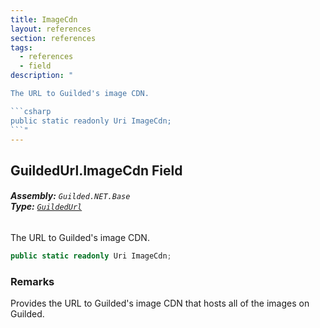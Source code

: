 ```yaml
---
title: ImageCdn
layout: references
section: references
tags:
  - references
  - field
description: "

The URL to Guilded's image CDN.

```csharp
public static readonly Uri ImageCdn;
```"
---
```


## GuildedUrl.ImageCdn Field
###### **Assembly:** `Guilded.NET.Base`<br/>**Type:** [`GuildedUrl`](GuildedUrl 'Guilded.NET.Base.GuildedUrl')

The URL to Guilded's image CDN.

```csharp
public static readonly Uri ImageCdn;
```

### Remarks
  
Provides the URL to Guilded's image CDN that hosts all of the images on Guilded.